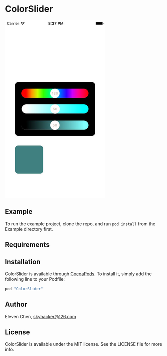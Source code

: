 # ColorSlider

 ![screenshot](screenshot.jpg)

## Example

To run the example project, clone the repo, and run `pod install` from the Example directory first.

## Requirements

## Installation

ColorSlider is available through [CocoaPods](http://cocoapods.org). To install
it, simply add the following line to your Podfile:

```ruby
pod "ColorSlider"
```

## Author

Eleven Chen, skyhacker@126.com

## License

ColorSlider is available under the MIT license. See the LICENSE file for more info.
